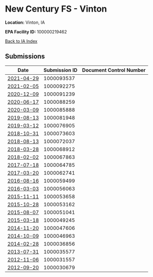 # New Century FS - Vinton

**Location:** Vinton, IA

**EPA Facility ID:** 100000219462

[Back to IA Index](../../index.md)

## Submissions

| Date | Submission ID | Document Control Number |
|------|--------------|-------------------------|
| [2021-04-29](submissions/1000093537.md) | 1000093537 |  |
| [2021-02-05](submissions/1000092275.md) | 1000092275 |  |
| [2020-12-09](submissions/1000091239.md) | 1000091239 |  |
| [2020-06-17](submissions/1000088259.md) | 1000088259 |  |
| [2020-03-09](submissions/1000085888.md) | 1000085888 |  |
| [2019-08-13](submissions/1000081948.md) | 1000081948 |  |
| [2019-03-12](submissions/1000076905.md) | 1000076905 |  |
| [2018-10-31](submissions/1000073603.md) | 1000073603 |  |
| [2018-08-13](submissions/1000072037.md) | 1000072037 |  |
| [2018-03-28](submissions/1000068912.md) | 1000068912 |  |
| [2018-02-02](submissions/1000067863.md) | 1000067863 |  |
| [2017-07-18](submissions/1000064785.md) | 1000064785 |  |
| [2017-03-20](submissions/1000062741.md) | 1000062741 |  |
| [2016-08-16](submissions/1000059499.md) | 1000059499 |  |
| [2016-03-03](submissions/1000056063.md) | 1000056063 |  |
| [2015-11-11](submissions/1000053658.md) | 1000053658 |  |
| [2015-10-28](submissions/1000053162.md) | 1000053162 |  |
| [2015-08-07](submissions/1000051041.md) | 1000051041 |  |
| [2015-03-18](submissions/1000049245.md) | 1000049245 |  |
| [2014-11-20](submissions/1000047606.md) | 1000047606 |  |
| [2014-10-09](submissions/1000046963.md) | 1000046963 |  |
| [2014-02-28](submissions/1000036856.md) | 1000036856 |  |
| [2013-07-31](submissions/1000035577.md) | 1000035577 |  |
| [2012-11-06](submissions/1000031557.md) | 1000031557 |  |
| [2012-09-20](submissions/1000030679.md) | 1000030679 |  |
